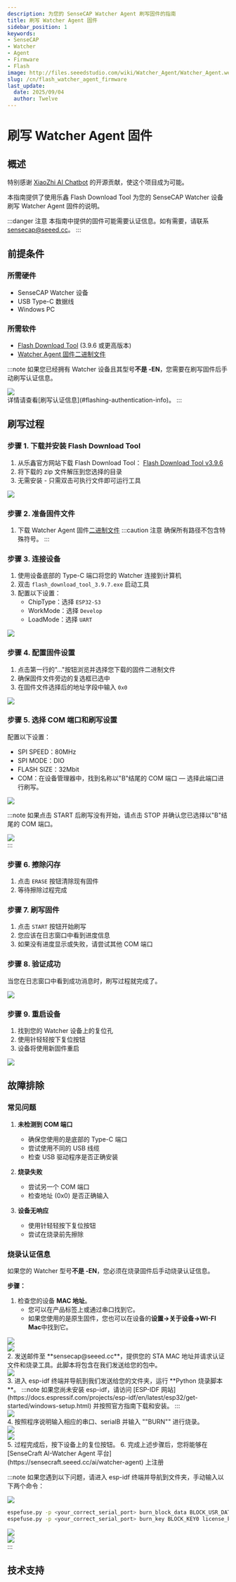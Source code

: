 ```yaml
---
description: 为您的 SenseCAP Watcher Agent 刷写固件的指南
title: 刷写 Watcher Agent 固件
sidebar_position: 1
keywords:
- SenseCAP
- Watcher
- Agent
- Firmware
- Flash
image: http://files.seeedstudio.com/wiki/Watcher_Agent/Watcher_Agent.webp
slug: /cn/flash_watcher_agent_firmware
last_update:
  date: 2025/09/04
  author: Twelve
---
```


# 刷写 Watcher Agent 固件

## 概述

特别感谢 [XiaoZhi AI Chatbot](https://github.com/78/xiaozhi-esp32) 的开源贡献，使这个项目成为可能。

本指南提供了使用乐鑫 Flash Download Tool 为您的 SenseCAP Watcher 设备刷写 Watcher Agent 固件的说明。

:::danger 注意
本指南中提供的固件可能需要认证信息。如有需要，请联系 [sensecap@seeed.cc](mailto:sensecap@seeed.cc)。
:::

## 前提条件

### 所需硬件

- SenseCAP Watcher 设备
- USB Type-C 数据线
- Windows PC

### 所需软件

- [Flash Download Tool](https://www.espressif.com/sites/default/files/tools/flash_download_tool_3.9.6.zip) (3.9.6 或更高版本)
- [Watcher Agent 固件二进制文件](http://files.seeedstudio.com/wiki/Watcher_Agent/firmware/watcher_agent_firmware.bin)

:::note
如果您已经拥有 Watcher 设备且其型号**不是 -EN**，您需要在刷写固件后手动刷写认证信息。
<div style={{textAlign:'center'}}><img src="http://files.seeedstudio.com/wiki/Watcher_Agent/Flash/en_panel.jpg" style={{width:300, height:'auto'}}/></div>
详情请查看[刷写认证信息](#flashing-authentication-info)。
:::

## 刷写过程

### 步骤 1. 下载并安装 Flash Download Tool

1. 从乐鑫官方网站下载 Flash Download Tool：
   [Flash Download Tool v3.9.6](https://www.espressif.com/sites/default/files/tools/flash_download_tool_3.9.6.zip)
2. 将下载的 zip 文件解压到您选择的目录
3. 无需安装 - 只需双击可执行文件即可运行工具

<div style={{textAlign:'center'}}><img src="http://files.seeedstudio.com/wiki/Watcher_Agent/Flash/flash%20download%20tool.jpg" style={{width:500, height:'auto'}}/></div>

### 步骤 2. 准备固件文件

1. 下载 Watcher Agent 固件[二进制文件](http://files.seeedstudio.com/wiki/Watcher_Agent/firmware/watcher_agent_firmware.bin)
:::caution 注意
确保所有路径不包含特殊符号。
:::

### 步骤 3. 连接设备

1. 使用设备底部的 Type-C 端口将您的 Watcher 连接到计算机
2. 双击 `flash_download_tool_3.9.7.exe` 启动工具
3. 配置以下设置：
   - ChipType：选择 `ESP32-S3`
   - WorkMode：选择 `Develop`
   - LoadMode：选择 `UART`

<div style={{textAlign:'center'}}><img src="http://files.seeedstudio.com/wiki/Watcher_Agent/Flash/tools%20setting1.jpg" style={{width:300, height:'auto'}}/></div>

### 步骤 4. 配置固件设置

1. 点击第一行的"..."按钮浏览并选择您下载的固件二进制文件
2. 确保固件文件旁边的复选框已选中
3. 在固件文件选择后的地址字段中输入 `0x0`

<div style={{textAlign:'center'}}><img src="http://files.seeedstudio.com/wiki/Watcher_Agent/Flash/tools%20setting2.jpg" style={{width:600, height:'auto'}}/></div>

### 步骤 5. 选择 COM 端口和刷写设置

配置以下设置：

- SPI SPEED：80MHz
- SPI MODE：DIO
- FLASH SIZE：32Mbit
- COM：在设备管理器中，找到名称以"B"结尾的 COM 端口 — 选择此端口进行刷写。

<div style={{textAlign:'center'}}><img src="http://files.seeedstudio.com/wiki/Watcher_Agent/Flash/tools%20setting4.jpg" style={{width:500, height:'auto'}}/></div>

:::note
如果点击 START 后刷写没有开始，请点击 STOP 并确认您已选择以"B"结尾的 COM 端口。
<div style={{textAlign:'center'}}><img src="http://files.seeedstudio.com/wiki/Watcher_Agent/Flash/tools%20setting3.jpg" style={{width:500, height:'auto'}}/></div>
:::

### 步骤 6. 擦除闪存

1. 点击 `ERASE` 按钮清除现有固件
2. 等待擦除过程完成

### 步骤 7. 刷写固件

1. 点击 `START` 按钮开始刷写
2. 您应该在日志窗口中看到进度信息
3. 如果没有进度显示或失败，请尝试其他 COM 端口

### 步骤 8. 验证成功

当您在日志窗口中看到成功消息时，刷写过程就完成了。

<div style={{textAlign:'center'}}><img src="http://files.seeedstudio.com/wiki/Watcher_Agent/Flash/finish1.jpg" style={{width:300, height:'auto'}}/></div>

### 步骤 9. 重启设备

1. 找到您的 Watcher 设备上的复位孔
2. 使用针轻轻按下复位按钮
3. 设备将使用新固件重启

<div style={{textAlign:'center'}}><img src="http://files.seeedstudio.com/wiki/Watcher_Agent/Flash/finish2.jpg" style={{width:500, height:'auto'}}/></div>

## 故障排除

### 常见问题

1. **未检测到 COM 端口**
   - 确保您使用的是底部的 Type-C 端口
   - 尝试使用不同的 USB 线缆
   - 检查 USB 驱动程序是否正确安装

2. **烧录失败**
   - 尝试另一个 COM 端口
   - 检查地址 (0x0) 是否正确输入

3. **设备无响应**
   - 使用针轻轻按下复位按钮
   - 尝试在烧录前先擦除

### 烧录认证信息

如果您的 Watcher 型号**不是 -EN**，您必须在烧录固件后手动烧录认证信息。

**步骤：**

1. 检查您的设备 **MAC 地址**。
   - 您可以在产品标签上或通过串口找到它。
   - 如果您使用的是原生固件，您也可以在设备的**设置->关于设备->WI-FI Mac**中找到它。

<div style={{textAlign:'center'}}><img src="http://files.seeedstudio.com/wiki/Watcher_Agent/Flash/en_panel.jpg" style={{width:300, height:'auto'}}/></div>
<div style={{textAlign:'center'}}><img src="http://files.seeedstudio.com/wiki/Watcher_Agent/Flash/mac.jpg" style={{width:600, height:'auto'}}/></div>
2. 发送邮件至 **sensecap@seeed.cc**，提供您的 STA MAC 地址并请求认证文件和烧录工具。此脚本将包含在我们发送给您的包中。
<div style={{textAlign:'center'}}><img src="http://files.seeedstudio.com/wiki/Watcher_Agent/Flash/tools.jpg" style={{width:500, height:'auto'}}/></div>
3. 进入 esp-idf 终端并导航到我们发送给您的文件夹，运行 **Python 烧录脚本**。
:::note
如果您尚未安装 esp-idf，请访问 [ESP-IDF 网站](https://docs.espressif.com/projects/esp-idf/en/latest/esp32/get-started/windows-setup.html) 并按照官方指南下载和安装。
:::
<div style={{textAlign:'center'}}><img src="http://files.seeedstudio.com/wiki/Watcher_Agent/Flash/authentication_flash1.jpg" style={{width:500, height:'auto'}}/></div>
4. 按照程序说明输入相应的串口、serialB 并输入 ""BURN"" 进行烧录。
<div style={{textAlign:'center'}}><img src="http://files.seeedstudio.com/wiki/Watcher_Agent/Flash/tools%20setting3.jpg" style={{width:500, height:'auto'}}/></div>
<div style={{textAlign:'center'}}><img src="http://files.seeedstudio.com/wiki/Watcher_Agent/Flash/authentication_flash5.jpg" style={{width:800, height:'auto'}}/></div>
5. 过程完成后，按下设备上的复位按钮。
6. 完成上述步骤后，您将能够在 [SenseCraft AI-Watcher Agent 平台](https://sensecraft.seeed.cc/ai/watcher-agent) 上注册

:::note
如果您遇到以下问题，请进入 esp-idf 终端并导航到文件夹，手动输入以下两个命令：
<div style={{textAlign:'center'}}><img src="http://files.seeedstudio.com/wiki/Watcher_Agent/Flash/authentication_flash4.jpg" style={{width:800, height:'auto'}}/></div>

```bash
espefuse.py -p <your_correct_serial_port> burn_block_data BLOCK_USR_DATA serial_number
espefuse.py -p <your_correct_serial_port> burn_key BLOCK_KEY0 license_key HMAC_UP
```

<div style={{textAlign:'center'}}><img src="http://files.seeedstudio.com/wiki/Watcher_Agent/Flash/authentication_flash2.jpg" style={{width:800, height:'auto'}}/></div>
<div style={{textAlign:'center'}}><img src="http://files.seeedstudio.com/wiki/Watcher_Agent/Flash/authentication_flash3.jpg" style={{width:800, height:'auto'}}/></div>
:::

## 技术支持

<div class="button_tech_support_container">
<a href="https://discord.com/invite/QqMgVwHT3X" class="button_tech_support_sensecap"></a>
<a href="https://support.sensecapmx.com/portal/en/home" class="button_tech_support_sensecap3"></a>
</div>

<div class="button_tech_support_container">
<a href="mailto:support@sensecapmx.com" class="button_tech_support_sensecap2"></a>
<a href="https://github.com/Seeed-Studio/wiki-documents/discussions/69" class="button_discussion"></a>
</div>
